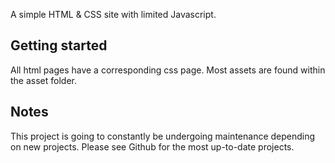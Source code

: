 A simple HTML & CSS site with limited Javascript.

## Getting started

All html pages have a corresponding css page. Most assets are found within the asset folder.

## Notes

This project is going to constantly be undergoing maintenance depending on new projects. Please see Github for the most up-to-date projects.
